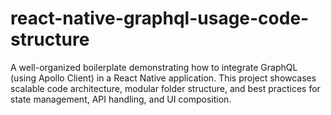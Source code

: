 # react-native-graphql-usage-code-structure
A well-organized boilerplate demonstrating how to integrate GraphQL (using Apollo Client) in a React Native application. This project showcases scalable code architecture, modular folder structure, and best practices for state management, API handling, and UI composition.
